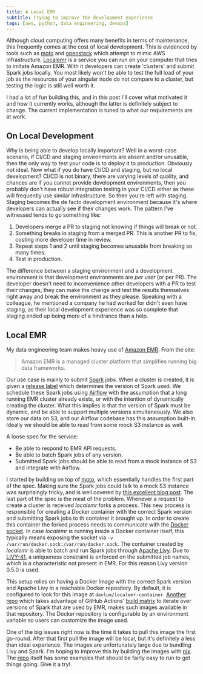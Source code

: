 ```yaml
---
title: A Local EMR
subtitle: Trying to improve the development experience
tags: [aws, python, data engineering, devops]
---
```


Although cloud computing offers many benefits in terms of maintenance, this 
frequently comes at the cost of local development. This is
evidenced by tools such as [moto][1] and [openstack][2] which attempt to mimic
AWS infrastructure. [Localemr][0] is a service 
you can run on your computer that tries to imitate Amazon EMR. 
With it developers can create 'clusters' and submit Spark jobs locally.
You most likely won't be able to test the full load of your job as the
resources of your singular node do not compare to a cluster, but testing the
logic is still well worth it.

I had a lot of fun building this, and in this post I'll cover what motivated it
and how it currently works, although the latter is definitely subject to change.
The current implementation is tuned to what our requirements are at work.

## On Local Development

Why is being able to develop locally important? Well in a worst-case scenario, 
if CI/CD and staging environments are absent and/or unusable, 
then the only way to test your code is to deploy it to production. Obviously not ideal. 
Now what if you do have CI/CD and staging, but no local development? CI/CD is not binary, 
there are varying levels of quality, and chances are if you cannot provide development environments, 
then you probably don't have robust integration testing in your CI/CD either as these will frequently
use similar infrastructure. So then you're left with staging. Staging becomes the de facto development
environment because it's where developers can actually see if their changes work. The pattern I've witnessed
tends to go something like: 
1. Developers merge a PR to staging not knowing if things will break or not.
2. Something breaks in staging from a merged PR. This is another PR to fix, costing more developer time in review.
3. Repeat steps 1 and 2 until staging becomes unusable from breaking so many times.
4. Test in production.

The difference between a staging environment and a development environment is that 
development environments are _per user_ (or per PR). The developer doesn't need to inconvenience other
developers with a PR to test their changes, they can make the change and test the results themselves
right away and break the environment as they please. Speaking with a colleague, he mentioned 
a company he had worked for didn't even have staging, as their local development experience was
so complete that staging ended up being more of a hindrance than a help.

## Local EMR

My data engineering team makes heavy use of [Amazon EMR][3]. From the site:

> Amazon EMR is a managed cluster platform that simplifies running big data frameworks.

Our use case is mainly to submit [Spark][6] jobs. When a cluster is created, it is
given a [release label][5] which determines the version of Spark used. We schedule
these Spark jobs using [Airflow][4] with the assumption that a long running EMR cluster
already exists, or with the intention of dynamically creating the cluster. What
this implies is that the version of Spark must be dynamic, and be able to
support multiple versions simultaneously. We also store our data on S3, and our Airflow
codebase has this assumption built-in. Ideally we should be able to read from some mock
S3 instance as well.

A loose spec for the service:

* Be able to respond to EMR API requests.
* Be able to batch Spark jobs of any version.
* Submitted Spark jobs should be able to read from a mock instance of S3 and integrate with Airflow.

I started by building on top of [moto][1], which essentially handles the first part of the spec.
Making sure the Spark jobs could talk to a mock S3 instance was surprisingly tricky, and is well covered by 
[this excellent blog post][12]. The last part of the spec is the meat of the problem. Whenever a request to create a cluster
is received _localemr_ forks a process. This new process is responsible for creating a Docker container
with the correct Spark version and submitting Spark jobs to th container it brought up. In order to create this
container the forked process needs to communicate with the [Docker socket][11]. In case _localemr_ is running 
inside a Docker container itself, this typically means exposing the socket via 
`-v /var/run/docker.sock:/var/run/docker.sock`. The container created by _localemr_ is able
to batch and run Spark jobs through [Apache Livy][7]. Due to [LIVY-41][10], a uniqueness constraint is 
enforced on the submitted job names, which is a characteristic not present in EMR. For this reason Livy version 0.5.0 is used. 

This setup relies on having a Docker image with the correct Spark version and Apache Livy in a reachable Docker repository. 
By default, it is configured to look for this image at `davlum/localemr-container`. [Another repo][9] which 
takes advantage of GitHub Actions' [build matrix][8] to iterate over versions of Spark that
are used by EMR, makes such images available in that repository. The Docker repository is configurable by an
environment variable so users can customize the image used.

One of the big issues right now is the time it takes to pull this image the first go-round. After that first
pull the image will be local, but it's definitely a less than ideal experience. The images are
unfortunately large due to bundling Livy and Spark. I'm hoping to improve this by building the images with [nix][13].
The [repo][0] itself has some examples that should be fairly easy to run to get things going. Give it a try!

[0]: <https://github.com/davlum/localemr>
[1]: <https://github.com/spulec/moto>
[2]: <https://github.com/localstack/localstack>
[3]: <https://docs.aws.amazon.com/emr/latest/ManagementGuide/emr-what-is-emr.html>
[4]: <https://airflow.apache.org/>
[5]: <https://docs.aws.amazon.com/emr/latest/ReleaseGuide/emr-release-components.html>
[6]: <https://spark.apache.org/>
[7]: <https://livy.apache.org/>
[8]: <https://docs.github.com/en/actions/configuring-and-managing-workflows/configuring-a-workflow#configuring-a-build-matrix>
[9]: <https://github.com/davlum/localemr-container>
[10]: <https://issues.apache.org/jira/browse/LIVY-41>
[11]: <https://docs.docker.com/engine/reference/commandline/dockerd/>
[12]: <https://medium.com/@sumitsu/unit-testing-aws-s3-integrated-scala-spark-components-using-local-s3-mocking-tools-8bb90fd58fa2>
[13]: <https://nixos.org/>